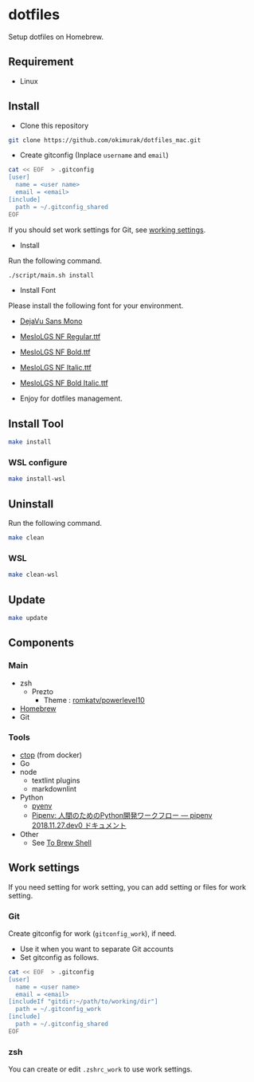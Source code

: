 # dotfiles

Setup dotfiles on Homebrew.

## Requirement

- Linux

## Install

- Clone this repository

```bash
git clone https://github.com/okimurak/dotfiles_mac.git
```

- Create gitconfig (Inplace `username` and `email`)

```bash
cat << EOF  > .gitconfig
[user]
  name = <user name>
  email = <email>
[include]
  path = ~/.gitconfig_shared
EOF
```

If you should set work settings for Git, see [working settings](#git).

- Install

Run the following command.

```bash
./script/main.sh install
```

- Install Font

Please install the following font for your environment.

- [DejaVu Sans Mono](https://ja.fonts2u.com/download/dejavu-sans-mono.%E3%83%95%E3%82%A9%E3%83%B3%E3%83%88)
- [MesloLGS NF Regular.ttf](https://github.com/romkatv/powerlevel10k-media/raw/master/MesloLGS%20NF%20Regular.ttf)
- [MesloLGS NF Bold.ttf](https://github.com/romkatv/powerlevel10k-media/raw/master/MesloLGS%20NF%20Bold.ttf)
- [MesloLGS NF Italic.ttf](https://github.com/romkatv/powerlevel10k-media/raw/master/MesloLGS%20NF%20Italic.ttf)
- [MesloLGS NF Bold Italic.ttf](https://github.com/romkatv/powerlevel10k-media/raw/master/MesloLGS%20NF%20Bold%20Italic.ttf)

- Enjoy for dotfiles management.

## Install Tool

```bash
make install
```

### WSL configure

```bash
make install-wsl
```

## Uninstall

Run the following command.

```bash
make clean
```

### WSL

```bash
make clean-wsl
```

## Update

```bash
make update
```

## Components

### Main

- zsh
  - Prezto
    - Theme : [romkatv/powerlevel10](https://github.com/romkatv/powerlevel10)
- [Homebrew](https://docs.brew.sh/)
- Git

### Tools

- [ctop](https://github.com/bcicen/ctop) (from docker)
- Go
- node
  - textlint plugins
  - markdownlint
- Python
  - [pyenv](https://github.com/pyenv/pyenv)
  - [Pipenv: 人間のためのPython開発ワークフロー — pipenv 2018.11.27.dev0 ドキュメント](https://pipenv-ja.readthedocs.io/ja/translate-ja/)
- Other
  - See [To Brew Shell](.Brewfile)

## Work settings

If you need setting for work setting, you can add setting or files for work setting.

### Git

Create gitconfig for work (`gitconfig_work`), if need.

- Use it when you want to separate Git accounts
- Set gitconfig as follows.

```bash
cat << EOF  > .gitconfig
[user]
  name = <user name>
  email = <email>
[includeIf "gitdir:~/path/to/working/dir"]
  path = ~/.gitconfig_work
[include]
  path = ~/.gitconfig_shared
EOF
```

### zsh

You can create or edit `.zshrc_work` to use work settings.
